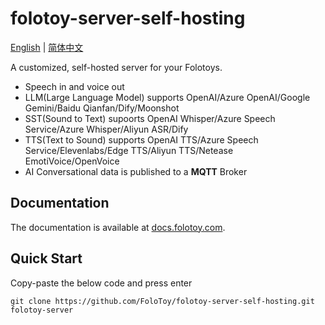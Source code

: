 # folotoy-server-self-hosting

[English](./README.md) | [简体中文](./README.zh_CN.md)

A customized, self-hosted server for your Folotoys.

- Speech in and voice out
- LLM(Large Language Model) supports OpenAI/Azure OpenAI/Google Gemini/Baidu Qianfan/Dify/Moonshot
- SST(Sound to Text) supoorts OpenAI Whisper/Azure Speech Service/Azure Whisper/Aliyun ASR/Dify
- TTS(Text to Sound) supports OpenAI TTS/Azure Speech Service/Elevenlabs/Edge TTS/Aliyun TTS/Netease EmotiVoice/OpenVoice
- AI Conversational data is published to a **MQTT** Broker

## Documentation

The documentation is available at [docs.folotoy.com](https://docs.folotoy.com/).


## Quick Start

Copy-paste the below code and press enter
```
git clone https://github.com/FoloToy/folotoy-server-self-hosting.git folotoy-server
```
